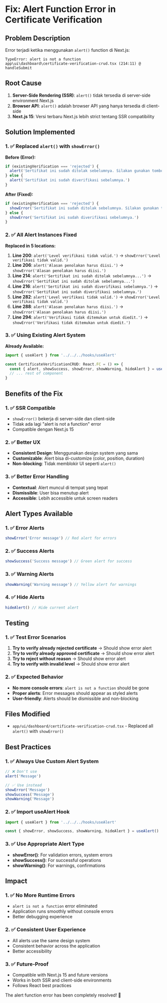 # Fix: Alert Function Error in Certificate Verification

## Problem Description

Error terjadi ketika menggunakan `alert()` function di Next.js:

```
TypeError: alert is not a function
app\ui\dashboard\certificate-verification-crud.tsx (214:11) @ handleSubmit
```

## Root Cause

1. **Server-Side Rendering (SSR)**: `alert()` tidak tersedia di server-side environment Next.js
2. **Browser API**: `alert()` adalah browser API yang hanya tersedia di client-side
3. **Next.js 15**: Versi terbaru Next.js lebih strict tentang SSR compatibility

## Solution Implemented

### 1. ✅ Replaced `alert()` with `showError()`

**Before (Error):**
```typescript
if (existingVerification === 'rejected') {
  alert('Sertifikat ini sudah ditolak sebelumnya. Silakan gunakan tombol perbaikan untuk mengirim ulang.')
} else {
  alert('Sertifikat ini sudah diverifikasi sebelumnya.')
}
```

**After (Fixed):**
```typescript
if (existingVerification === 'rejected') {
  showError('Sertifikat ini sudah ditolak sebelumnya. Silakan gunakan tombol perbaikan untuk mengirim ulang.')
} else {
  showError('Sertifikat ini sudah diverifikasi sebelumnya.')
}
```

### 2. ✅ All Alert Instances Fixed

**Replaced in 5 locations:**
1. **Line 200**: `alert('Level verifikasi tidak valid.')` → `showError('Level verifikasi tidak valid.')`
2. **Line 206**: `alert('Alasan penolakan harus diisi.')` → `showError('Alasan penolakan harus diisi.')`
3. **Line 214**: `alert('Sertifikat ini sudah ditolak sebelumnya...')` → `showError('Sertifikat ini sudah ditolak sebelumnya...')`
4. **Line 216**: `alert('Sertifikat ini sudah diverifikasi sebelumnya.')` → `showError('Sertifikat ini sudah diverifikasi sebelumnya.')`
5. **Line 282**: `alert('Level verifikasi tidak valid.')` → `showError('Level verifikasi tidak valid.')`
6. **Line 288**: `alert('Alasan penolakan harus diisi.')` → `showError('Alasan penolakan harus diisi.')`
7. **Line 294**: `alert('Verifikasi tidak ditemukan untuk diedit.')` → `showError('Verifikasi tidak ditemukan untuk diedit.')`

### 3. ✅ Using Existing Alert System

**Already Available:**
```typescript
import { useAlert } from '../../../hooks/useAlert'

const CertificateVerificationCRUD: React.FC = () => {
  const { alert, showSuccess, showError, showWarning, hideAlert } = useAlert()
  // ... rest of component
}
```

## Benefits of the Fix

### 1. ✅ SSR Compatible
- `showError()` bekerja di server-side dan client-side
- Tidak ada lagi "alert is not a function" error
- Compatible dengan Next.js 15

### 2. ✅ Better UX
- **Consistent Design**: Menggunakan design system yang sama
- **Customizable**: Alert bisa di-customize (color, position, duration)
- **Non-blocking**: Tidak memblokir UI seperti `alert()`

### 3. ✅ Better Error Handling
- **Contextual**: Alert muncul di tempat yang tepat
- **Dismissible**: User bisa menutup alert
- **Accessible**: Lebih accessible untuk screen readers

## Alert Types Available

### 1. ✅ Error Alerts
```typescript
showError('Error message') // Red alert for errors
```

### 2. ✅ Success Alerts
```typescript
showSuccess('Success message') // Green alert for success
```

### 3. ✅ Warning Alerts
```typescript
showWarning('Warning message') // Yellow alert for warnings
```

### 4. ✅ Hide Alerts
```typescript
hideAlert() // Hide current alert
```

## Testing

### 1. ✅ Test Error Scenarios
1. **Try to verify already rejected certificate** → Should show error alert
2. **Try to verify already approved certificate** → Should show error alert
3. **Try to reject without reason** → Should show error alert
4. **Try to verify with invalid level** → Should show error alert

### 2. ✅ Expected Behavior
- **No more console errors**: `alert is not a function` should be gone
- **Proper alerts**: Error messages should appear as styled alerts
- **User-friendly**: Alerts should be dismissible and non-blocking

## Files Modified

- `app/ui/dashboard/certificate-verification-crud.tsx` - Replaced all `alert()` with `showError()`

## Best Practices

### 1. ✅ Always Use Custom Alert System
```typescript
// ❌ Don't use
alert('Message')

// ✅ Use instead
showError('Message')
showSuccess('Message')
showWarning('Message')
```

### 2. ✅ Import useAlert Hook
```typescript
import { useAlert } from '../../../hooks/useAlert'

const { showError, showSuccess, showWarning, hideAlert } = useAlert()
```

### 3. ✅ Use Appropriate Alert Type
- **showError()**: For validation errors, system errors
- **showSuccess()**: For successful operations
- **showWarning()**: For warnings, confirmations

## Impact

### 1. ✅ No More Runtime Errors
- `alert is not a function` error eliminated
- Application runs smoothly without console errors
- Better debugging experience

### 2. ✅ Consistent User Experience
- All alerts use the same design system
- Consistent behavior across the application
- Better accessibility

### 3. ✅ Future-Proof
- Compatible with Next.js 15 and future versions
- Works in both SSR and client-side environments
- Follows React best practices

The alert function error has been completely resolved! 🎉





